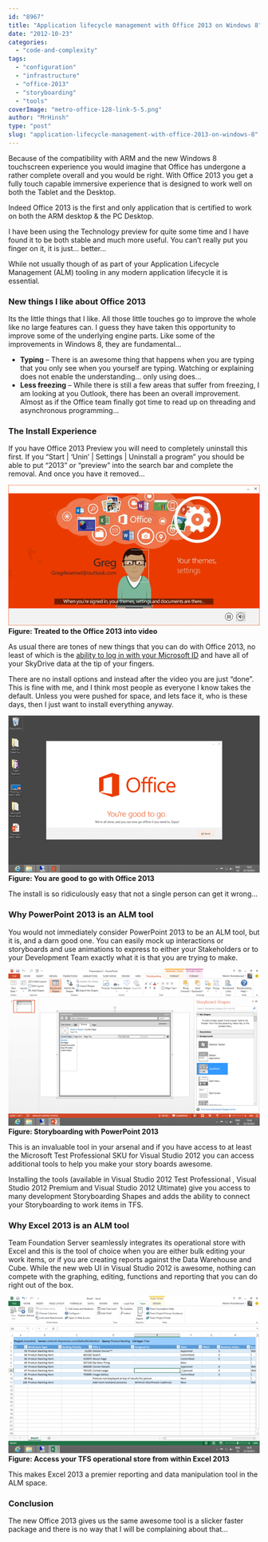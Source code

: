 ```yaml
---
id: "8967"
title: "Application lifecycle management with Office 2013 on Windows 8"
date: "2012-10-23"
categories: 
  - "code-and-complexity"
tags: 
  - "configuration"
  - "infrastructure"
  - "office-2013"
  - "storyboarding"
  - "tools"
coverImage: "metro-office-128-link-5-5.png"
author: "MrHinsh"
type: "post"
slug: "application-lifecycle-management-with-office-2013-on-windows-8"
---
```


Because of the compatibility with ARM and the new Windows 8 touchscreen experience you would imagine that Office has undergone a rather complete overall and you would be right. With Office 2013 you get a fully touch capable immersive experience that is designed to work well on both the Tablet and the Desktop.

Indeed Office 2013 is the first and only application that is certified to work on both the ARM desktop & the PC Desktop.

I have been using the Technology preview for quite some time and I have found it to be both stable and much more useful. You can’t really put you finger on it, it is just… better…

While not usually though of as part of your Application Lifecycle Management (ALM) tooling in any modern application lifecycle it is essential.

### New things I like about Office 2013

Its the little things that I like. All those little touches go to improve the whole like no large features can. I guess they have taken this opportunity to improve some of the underlying engine parts. Like some of the improvements in Windows 8, they are fundamental…

- **Typing** – There is an awesome thing that happens when you are typing that you only see when you yourself are typing. Watching or explaining does not enable the understanding… only using does…
- **Less freezing** – While there is still a few areas that suffer from freezing, I am looking at you Outlook, there has been an overall improvement. Almost as if the Office team finally got time to read up on threading and asynchronous programming…

### The Install Experience

If you have Office 2013 Preview you will need to completely uninstall this first. If you “Start | ‘Unin’ | Settings | Uninstall a program” you should be able to put “2013” or “preview” into the search bar and complete the removal. And once you have it removed…

[![Treated to the Office 2013 into video](images/image_thumb16-1-1.png "Treated to the Office 2013 into video")](http://blog.hinshelwood.com/files/2012/10/image42.png)  
**Figure: Treated to the Office 2013 into video**

As usual there are tones of new things that you can do with Office 2013, no least of which is the [ability to log in with your Microsoft ID](http://blog.hinshelwood.com/allow-user-to-change-the-region-for-windows-live-id-billing/) and have all of your SkyDrive data at the tip of your fingers.

There are no install options and instead after the video you are just “done”. This is fine with me, and I think most people as everyone I know takes the default. Unless you were pushed for space, and lets face it, who is these days, then I just want to install everything anyway.

[![You are good to go with Office 2013](images/image_thumb17-2-2.png "You are good to go with Office 2013")](http://blog.hinshelwood.com/files/2012/10/image43.png)  
**Figure: You are good to go with Office 2013**

The install is so ridiculously easy that not a single person can get it wrong…

### Why PowerPoint 2013 is an ALM tool

You would not immediately consider PowerPoint 2013 to be an ALM tool, but it is, and a darn good one. You can easily mock up interactions or storyboards and use animations to express to either your Stakeholders or to your Development Team exactly what it is that you are trying to make.

[![StoryBoarding with PowerPoint 2013](images/image_thumb18-3-3.png "StoryBoarding with PowerPoint 2013")](http://blog.hinshelwood.com/files/2012/10/image44.png)  
**Figure: Storyboarding with PowerPoint 2013**

This is an invaluable tool in your arsenal and if you have access to at least the Microsoft Test Professional SKU for Visual Studio 2012 you can access additional tools to help you make your story boards awesome.

Installing the tools (available in Visual Studio 2012 Test Professional , Visual Studio 2012 Premium and Visual Studio 2012 Ultimate) give you access to many development Storyboarding Shapes and adds the ability to connect your Storyboarding to work items in TFS.

### Why Excel 2013 is an ALM tool

Team Foundation Server seamlessly integrates its operational store with Excel and this is the tool of choice when you are either bulk editing your work items, or if you are creating reports against the Data Warehouse and Cube. While the new web UI in Visual Studio 2012 is awesome, nothing can compete with the graphing, editing, functions and reporting that you can do right out of the box.

[![Access your TFS operational store from within Excel 2013](images/image_thumb19-4-4.png "Access your TFS operational store from within Excel 2013")](http://blog.hinshelwood.com/files/2012/10/image45.png)  
**Figure: Access your TFS operational store from within Excel 2013**

This makes Excel 2013 a premier reporting and data manipulation tool in the ALM space.

### Conclusion

The new Office 2013 gives us the same awesome tool is a slicker faster package and there is no way that I will be complaining about that…


